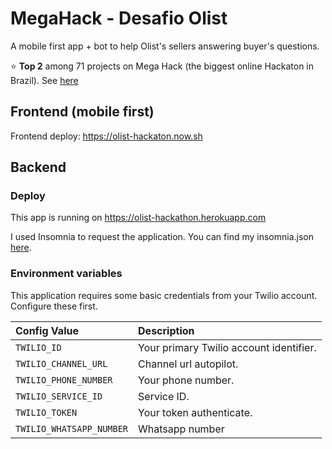 # MegaHack - Desafio Olist

A mobile first app + bot to help Olist's sellers answering buyer's questions. 

:star: **Top 2** among 71 projects on Mega Hack (the biggest online Hackaton in Brazil). See [here](https://www.megahack.com.br/resultados)

## Frontend (mobile first)
Frontend deploy: https://olist-hackaton.now.sh

## Backend

### Deploy
This app is running on https://olist-hackathon.herokuapp.com

I used Insomnia to request the application. You can find my insomnia.json [here](/backend/insomnia.json).

### Environment variables
This application requires some basic credentials from your Twilio account. Configure these first.

| Config Value  | Description |
| :-------------  |:------------- |
`TWILIO_ID` | Your primary Twilio account identifier.
`TWILIO_CHANNEL_URL` | Channel url autopilot.
`TWILIO_PHONE_NUMBER` | Your phone number.
`TWILIO_SERVICE_ID` | Service ID.
`TWILIO_TOKEN` | Your token authenticate.
`TWILIO_WHATSAPP_NUMBER` | Whatsapp number
